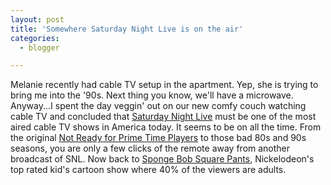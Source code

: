 ```yaml
---
layout: post
title: 'Somewhere Saturday Night Live is on the air'
categories:
  - blogger

---
```


Melanie recently had cable TV setup in the apartment.  Yep, she is trying to bring me into the '90s.  Next thing you know, we'll have a microwave.  Anyway...I spent the day veggin' out on our new comfy couch watching cable TV and concluded that <a href="http://www.nbc.com/Saturday_Night_Live/index.html">Saturday Night Live</a> must be one of the most aired cable TV shows in America today.  It seems to be on all the time.  From the original <a href="http://www.angelfire.com/comics/gildaradner/snlcast.html">Not Ready for Prime Time Players</a> to those bad 80s and 90s seasons, you are only a few clicks of the remote away from another broadcast of SNL.  Now back to <a href="http://www.nick.com/all_nick/tv_supersites/spongebob/main.jhtml">Sponge Bob Square Pants</a>, Nickelodeon's top rated kid's cartoon show where 40% of the viewers are adults.
